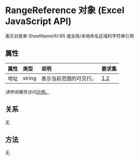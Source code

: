 # <a name="rangereference-object-javascript-api-for-excel"></a>RangeReference 对象 (Excel JavaScript API)

表示对表单 SheetName!A1:B5 或全局/本地命名区域的字符串引用

## <a name="properties"></a>属性

| 属性       | 类型    |说明| 要求集|
|:---------------|:--------|:----------|:----|
|地址|string|表示当前范围的可见行。|[1.2](../requirement-sets/excel-api-requirement-sets.md)|

_请参阅属性访问[示例。](#property-access-examples)_

## <a name="relationships"></a>关系
无


## <a name="methods"></a>方法
无

